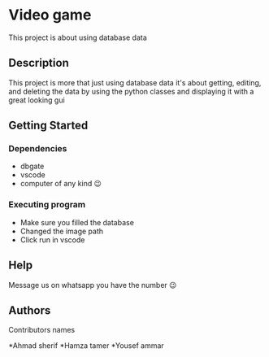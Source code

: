 # Video game

This project is about using database data

## Description

This project is more that just using database data it's about getting, editing, and deleting the data by using the python classes and displaying it with a great looking gui

## Getting Started

### Dependencies

* dbgate
* vscode
* computer of any kind 😉

### Executing program

* Make sure you filled the database
* Changed the image path
* Click run in vscode


## Help

Message us on whatsapp you have the number 😉

## Authors

Contributors names

*Ahmad sherif
*Hamza tamer
*Yousef ammar
